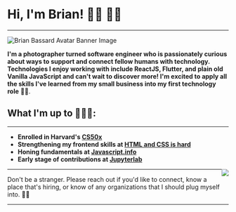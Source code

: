 # Hi, I'm Brian! 🕺🏿 👋🏿

---

![Brian Bassard Avatar Banner Image](https://live.staticflickr.com/65535/50164652607_aaed0b55c1_o.jpg)

**I'm a photographer turned software engineer who is passionately curious about ways to support and connect fellow humans with technology. Technologies I enjoy working with include ReactJS, Flutter, and plain old Vanilla JavaScript and can't wait to discover more! I'm excited to apply all the skills I've learned from my small business into my first technology role** ✊🏿.

## What I'm up to 👨🏿‍💻:

---

-   **Enrolled in Harvard's [CS50x](https://cs50.harvard.edu/x/2020/)**
-   **Strengthening my frontend skills at [HTML and CSS is hard](https://www.internetingishard.com/html-and-css/introduction/)**
-   **Honing fundamentals at [Javascript.info](https://javascript.info/)**
-   **Early stage of contributions at [Jupyterlab](https://jupyter.org/)**

<img style="float: right;" src="https://live.staticflickr.com/65535/50164652572_2645fddceb_o.jpg">

---

Don't be a stranger. Please reach out if you'd like to connect, know a place that's hiring, or know of any organizations that I should plug myself into. 👌🏿

---
